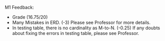 M1 Feedback:
* Grade (16.75/20)
* Many Mistakes in ERD. (-3) Please see Professor for more details.
* In testing table, there is no cardinality as M-to-N. (-0.25) If any doubts about fixing the errors in testing table, please see Professor. 
